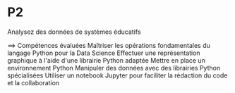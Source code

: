 # P2
Analysez des données de systèmes éducatifs

==> Compétences évaluées
  Maîtriser les opérations fondamentales du langage Python pour la Data Science
  Effectuer une représentation graphique à l'aide d'une librairie Python adaptée
  Mettre en place un environnement Python
  Manipuler des données avec des librairies Python spécialisées
  Utiliser un notebook Jupyter pour faciliter la rédaction du code et la collaboration
